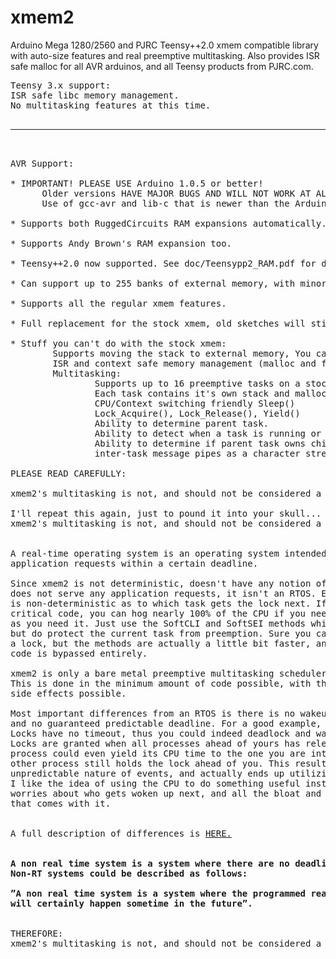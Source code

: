 xmem2
=====

Arduino Mega 1280/2560 and PJRC Teensy++2.0 xmem compatible library with auto-size features and real preemptive multitasking. Also provides ISR safe malloc for all AVR arduinos, and all Teensy products from PJRC.com.

<pre>
Teensy 3.x support:
ISR safe libc memory management. 
No multitasking features at this time.

<HR>

AVR Support:

* IMPORTANT! PLEASE USE Arduino 1.0.5 or better!
      Older versions HAVE MAJOR BUGS AND WILL NOT WORK AT ALL!
      Use of gcc-avr and lib-c that is newer than the Arduino version is even better.

* Supports both RuggedCircuits RAM expansions automatically.

* Supports Andy Brown's RAM expansion too.

* Teensy++2.0 now supported. See doc/Teensypp2_RAM.pdf for details.

* Can support up to 255 banks of external memory, with minor sketch changes.

* Supports all the regular xmem features.

* Full replacement for the stock xmem, old sketches will still work.

* Stuff you can't do with the stock xmem:
        Supports moving the stack to external memory, You can even specify how much.
        ISR and context safe memory management (malloc and friends).
        Multitasking:
                Supports up to 16 preemptive tasks on a stock Quadram.
                Each task contains it's own stack and malloc arena.
                CPU/Context switching friendly Sleep()
                Lock_Acquire(), Lock_Release(), Yield()
                Ability to determine parent task.
                Ability to detect when a task is running or done.
                Ability to determine if parent task owns child task.
                inter-task message pipes as a character stream or block of data.

PLEASE READ CAREFULLY:

xmem2's multitasking is not, and should not be considered a 'RTOS'.

I'll repeat this again, just to pound it into your skull...
xmem2's multitasking is not, and should not be considered a 'RTOS'.


A real-time operating system is an operating system intended to serve real-time
application requests within a certain deadline.

Since xmem2 is not deterministic, doesn't have any notion of a deadline, and it
does not serve any application requests, it isn't an RTOS. Even granting a lock
is non-deterministic as to which task gets the lock next. If you have throughput
critical code, you can hog nearly 100% of the CPU if you need to, for as long
as you need it. Just use the SoftCLI and SoftSEI methods which do not block ISR,
but do protect the current task from preemption. Sure you can also do this with
a lock, but the methods are actually a little bit faster, and the task switching
code is bypassed entirely.

xmem2 is only a bare metal preemptive multitasking scheduler.
This is done in the minimum amount of code possible, with the least amount of
side effects possible.

Most important differences from an RTOS is there is no wakeup for an event,
and no guaranteed predictable deadline. For a good example, consider locks.
Locks have no timeout, thus you could indeed deadlock and wait forever.
Locks are granted when all processes ahead of yours has released it. Another
process could even yield its CPU time to the one you are interested in, but some
other process still holds the lock ahead of you. This results in the very
unpredictable nature of events, and actually ends up utilizing CPU time better.
I like the idea of using the CPU to do something useful instead of goofing with
worries about who gets woken up next, and all the bloat and latency baggage
that comes with it.


A full description of differences is <A HREF="http://www.chibios.org/dokuwiki/doku.php?id=chibios:articles:rtos_concepts">HERE.</A>

<b>
A non real time system is a system where there are no deadlines involved.
Non-RT systems could be described as follows:

”A non real time system is a system where the programmed reaction to a stimulus
will certainly happen sometime in the future”.
</b>

THEREFORE:
xmem2's multitasking is not, and should not be considered a 'RTOS'.

</pre>

